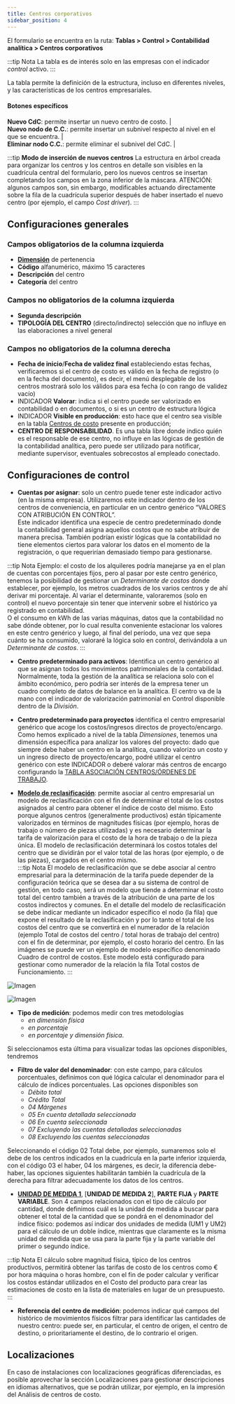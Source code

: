```yaml
---
title: Centros corporativos
sidebar_position: 4
---
```


El formulario se encuentra en la ruta: **Tablas > Control > Contabilidad analítica > Centros corporativos**

:::tip Nota
La tabla es de interés solo en las empresas con el indicador *control* activo.
:::

La tabla permite la definición de la estructura, incluso en diferentes niveles, y las características de los centros empresariales.

#### Botones específicos

**Nuevo CdC**: permite insertar un nuevo centro de costo. |  
**Nuevo nodo de C.C.**: permite insertar un subnivel respecto al nivel en el que se encuentra. |  
**Eliminar nodo C.C.**: permite eliminar el subnivel del CdC. |


:::tip **Modo de inserción de nuevos centros**
La estructura en árbol creada para organizar los centros y los centros en detalle son visibles en la cuadrícula central del formulario, pero los nuevos centros se insertan completando los campos en la zona inferior de la máscara.
ATENCIÓN: algunos campos son, sin embargo, modificables actuando directamente sobre la fila de la cuadrícula superior después de haber insertado el nuevo centro (por ejemplo, el campo *Cost driver*).
:::

## Configuraciones generales

### Campos obligatorios de la columna izquierda  
- [**Dimensión**](/docs/controlling/controlling-parametrization/controlling-specific-settings/dimension) de pertenencia  
- **Código** alfanumérico, máximo 15 caracteres  
- **Descripción** del centro  
- **Categoría** del centro  

### Campos no obligatorios de la columna izquierda  
- **Segunda descripción**  
- **TIPOLOGÍA DEL CENTRO** (directo/indirecto) selección que no influye en las elaboraciones a nivel general  

### Campos no obligatorios de la columna derecha  
- **Fecha de inicio**/**Fecha de validez final** estableciendo estas fechas, verificaremos si el centro de costo es válido en la fecha de registro (o en la fecha del documento), es decir, el menú desplegable de los centros mostrará solo los válidos para esa fecha (o con rango de validez vacío)  
- INDICADOR **Valorar**: indica si el centro puede ser valorizado en contabilidad o en documentos, o si es un centro de estructura lógica  
- INDICADOR **Visible en producción**: esto hace que el centro sea visible en la tabla [Centros de costo](/docs/configurations/tables/production/cost-center) presente en producción;  
- **CENTRO DE RESPONSABILIDAD**. Es una tabla libre donde indico quién es el responsable de ese centro, no influye en las lógicas de gestión de la contabilidad analítica, pero puede ser utilizado para notificar, mediante supervisor, eventuales sobrecostos al empleado conectado.  

## Configuraciones de control

- **Cuentas por asignar**: solo un centro puede tener este indicador activo (en la misma empresa). Utilizaremos este indicador dentro de los centros de conveniencia, en particular en un centro genérico “VALORES CON ATRIBUCIÓN EN CONTROL”.  
Este indicador identifica una especie de centro predeterminado donde la contabilidad general asigna aquellos costos que no sabe atribuir de manera precisa. También podrían existir lógicas que la contabilidad no tiene elementos ciertos para valorar los datos en el momento de la registración, o que requerirían demasiado tiempo para gestionarse.  

:::tip Nota
Ejemplo: el costo de los alquileres podría manejarse ya en el plan de cuentas con porcentajes fijos, pero al pasar por este centro genérico, tenemos la posibilidad de gestionar un *Determinante de costos* donde establecer, por ejemplo, los metros cuadrados de los varios centros y de ahí derivar mi porcentaje. Al variar el determinante, valoraremos (solo en control) el nuevo porcentaje sin tener que intervenir sobre el histórico ya registrado en contabilidad.  
O el consumo en kWh de las varias máquinas, datos que la contabilidad no sabe dónde obtener, por lo cual resulta conveniente estacionar los valores en este centro genérico y luego, al final del período, una vez que sepa cuánto se ha consumido, valoraré la lógica solo en control, derivándola a un *Determinante de costos*.
:::

- **Centro predeterminado para activos**: Identifica un centro genérico al que se asignan todos los movimientos patrimoniales de la contabilidad. Normalmente, toda la gestión de la analítica se relaciona solo con el ámbito económico, pero podría ser interés de la empresa tener un cuadro completo de datos de balance en la analítica. El centro va de la mano con el indicador de valorización patrimonial en Control disponible dentro de la *División*.

- **Centro predeterminado para proyectos** identifica el centro empresarial genérico que acoge los costos/ingresos directos de proyecto/encargo. Como hemos explicado a nivel de la tabla *Dimensiones*, tenemos una dimensión específica para analizar los valores del proyecto: dado que siempre debe haber un centro en la analítica, cuando valorizo un costo y un ingreso directo de proyecto/encargo, podré utilizar el centro genérico con este INDICADOR o deberé valorar más centros de encargo configurando la [TABLA ASOCIACIÓN CENTROS/ÓRDENES DE TRABAJO](/docs/configurations/tables/controlling/analytical-accounting/projects-centers-association).  

- [**Modelo de reclasificación**](/docs/controlling/reclassifications/create-reclassification-model): permite asociar al centro empresarial un modelo de reclasificación con el fin de determinar el total de los costos asignados al centro para obtener el índice de costo del mismo. Esto porque algunos centros (generalmente productivos) están típicamente valorizados en términos de magnitudes físicas (por ejemplo, horas de trabajo o número de piezas utilizadas) y es necesario determinar la tarifa de valorización para el costo de la hora de trabajo o de la pieza única. El modelo de reclasificación determinará los costos totales del centro que se dividirán por el valor total de las horas (por ejemplo, o de las piezas), cargados en el centro mismo.  
:::tip Nota
El modelo de reclasificación que se debe asociar al centro empresarial para la determinación de la tarifa puede depender de la configuración teórica que se desea dar a su sistema de control de gestión, en todo caso, será un modelo que tiende a determinar el costo total del centro también a través de la atribución de una parte de los costos indirectos y comunes. En el detalle del modelo de reclasificación se debe indicar mediante un indicador específico el nodo (la fila) que expone el resultado de la reclasificación y por lo tanto el total de los costos del centro que se convertirá en el numerador de la relación (ejemplo Total de costos del centro / total horas de trabajo del centro) con el fin de determinar, por ejemplo, el costo horario del centro. En las imágenes se puede ver un ejemplo de modelo específico denominado Cuadro de control de costos. Este modelo está configurado para gestionar como numerador de la relación la fila Total costos de Funcionamiento.
:::

![Imagen](/img/it-it/configurations/tables/controlling/analytical-accounting/corporate-centers/corporate-center-model-connection.png)

![Imagen](/img/it-it/configurations/tables/controlling/analytical-accounting/corporate-centers/QCC-model.png)

- **Tipo de medición**: podemos medir con tres metodologías  
    - *en dimensión física*  
    - *en porcentaje*  
    - *en porcentaje y dimensión física*.  

Si seleccionamos esta última para visualizar todas las opciones disponibles, tendremos  

- **Filtro de valor del denominador**: con este campo, para cálculos porcentuales, definimos con qué lógica calcular el denominador para el cálculo de índices porcentuales. Las opciones disponibles son  
    - *Débito total*  
    - *Crédito Total*  
    - *04 Márgenes*  
    - *05 En cuenta detallada seleccionada*  
    - *06 En cuenta seleccionada*  
    - *07 Excluyendo las cuentas detalladas seleccionadas*  
    - *08 Excluyendo las cuentas seleccionadas*  

Seleccionando el código 02 Total debe, por ejemplo, sumaremos solo el debe de los centros indicados en la cuadrícula en la parte inferior izquierda, con el código 03 el haber, 04 los márgenes, es decir, la diferencia debe-haber, las opciones siguientes habilitarán también la cuadrícula de la derecha para filtrar adecuadamente los datos de los centros.  

- [**UNIDAD DE MEDIDA 1**](/docs/controlling/controlling-parametrization/controlling-specific-settings/measure-units), [**UNIDAD DE MEDIDA 2**], **PARTE FIJA** y **PARTE VARIABLE**. Son 4 campos relacionados con el tipo de cálculo por cantidad, donde definimos cuál es la unidad de medida a buscar para obtener el total de la cantidad que se pondrá en el denominador del índice físico: podemos así indicar dos unidades de medida (UM1 y UM2) para el cálculo de un doble índice, mientras que claramente es la misma unidad de medida que se usa para la parte fija y la parte variable del primer o segundo índice.

:::tip Nota
El cálculo sobre magnitud física, típico de los centros productivos, permitirá obtener las tarifas de costo de los centros como € por hora máquina o horas hombre, con el fin de poder calcular y verificar los costos estándar utilizados en el Costo del producto para crear las estimaciones de costo en la lista de materiales en lugar de un presupuesto.
:::

- **Referencia del centro de medición**: podemos indicar qué campos del histórico de movimientos físicos filtrar para identificar las cantidades de nuestro centro: puede ser, en particular, el centro de origen, el centro de destino, o prioritariamente el destino, de lo contrario el origen.

## Localizaciones

En caso de instalaciones con localizaciones geográficas diferenciadas, es posible aprovechar la sección Localizaciones para gestionar descripciones en idiomas alternativos, que se podrán utilizar, por ejemplo, en la impresión del Análisis de centros de costo.